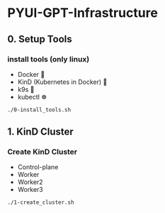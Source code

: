 # PYUI-GPT-Infrastructure

## 0. Setup Tools
### install tools (only linux)
- Docker 🐳
- KinD (Kubernetes in Docker) 🪼
- k9s 🐶
- kubectl ☸️

```bash
./0-install_tools.sh
```

## 1. KinD Cluster 
### Create KinD Cluster 
- Control-plane  
- Worker
- Worker2
- Worker3

```bash
./1-create_cluster.sh
```


